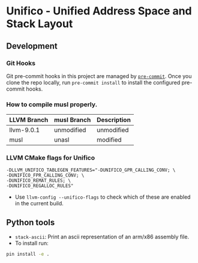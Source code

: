 # Unifico - Unified Address Space and Stack Layout

## Development

### Git Hooks

Git pre-commit hooks in this project are managed by [`pre-commit`][1].
Once you clone the repo locally, run `pre-commit install` to install the configured pre-commit hooks.


### How to compile musl properly.

| LLVM Branch | musl Branch | Description |
|-------------|-------------|-------------|
| llvm-9.0.1  | unmodified  | unmodified  |
| musl        | unasl       | modified    |



### LLVM CMake flags for Unifico

```
-DLLVM_UNIFICO_TABLEGEN_FEATURES="-DUNIFICO_GPR_CALLING_CONV; \
-DUNIFICO_FPR_CALLING_CONV; \
-DUNIFICO_REMAT_RULES; \
-DUNIFICO_REGALLOC_RULES"
```

* Use `llvm-config --unifico-flags` to check which of these are enabled in the current build.

[1]: https://pre-commit.com/#usage


## Python tools

* `stack-ascii`: Print an ascii representation of an arm/x86 assembly file.
* To install run:

```bash
pin install -e .
```